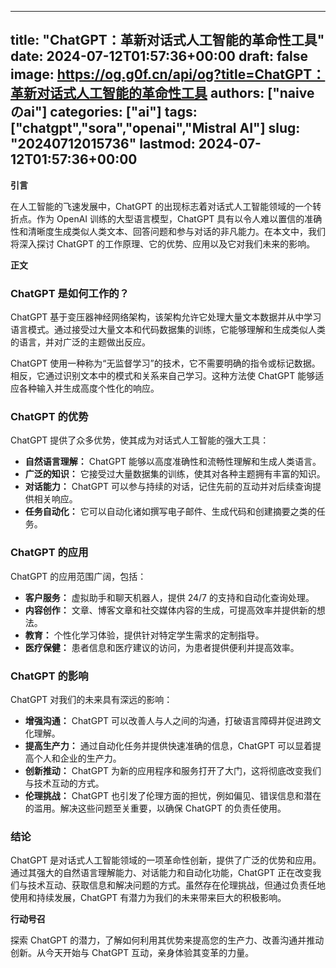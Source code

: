 
---
title: "ChatGPT：革新对话式人工智能的革命性工具"
date: 2024-07-12T01:57:36+00:00
draft: false
image: https://og.g0f.cn/api/og?title=ChatGPT：革新对话式人工智能的革命性工具
authors: ["naiveのai"]
categories: ["ai"]
tags: ["chatgpt","sora","openai","Mistral AI"]
slug: "20240712015736"
lastmod: 2024-07-12T01:57:36+00:00
---
**引言**

在人工智能的飞速发展中，ChatGPT 的出现标志着对话式人工智能领域的一个转折点。作为 OpenAI 训练的大型语言模型，ChatGPT 具有以令人难以置信的准确性和清晰度生成类似人类文本、回答问题和参与对话的非凡能力。在本文中，我们将深入探讨 ChatGPT 的工作原理、它的优势、应用以及它对我们未来的影响。

**正文**

### ChatGPT 是如何工作的？

ChatGPT 基于变压器神经网络架构，该架构允许它处理大量文本数据并从中学习语言模式。通过接受过大量文本和代码数据集的训练，它能够理解和生成类似人类的语言，并对广泛的主题做出反应。

ChatGPT 使用一种称为“无监督学习”的技术，它不需要明确的指令或标记数据。相反，它通过识别文本中的模式和关系来自己学习。这种方法使 ChatGPT 能够适应各种输入并生成高度个性化的响应。

### ChatGPT 的优势

ChatGPT 提供了众多优势，使其成为对话式人工智能的强大工具：

- **自然语言理解：** ChatGPT 能够以高度准确性和流畅性理解和生成人类语言。
- **广泛的知识：** 它接受过大量数据集的训练，使其对各种主题拥有丰富的知识。
- **对话能力：** ChatGPT 可以参与持续的对话，记住先前的互动并对后续查询提供相关响应。
- **任务自动化：** 它可以自动化诸如撰写电子邮件、生成代码和创建摘要之类的任务。

### ChatGPT 的应用

ChatGPT 的应用范围广阔，包括：

- **客户服务：** 虚拟助手和聊天机器人，提供 24/7 的支持和自动化查询处理。
- **内容创作：** 文章、博客文章和社交媒体内容的生成，可提高效率并提供新的想法。
- **教育：** 个性化学习体验，提供针对特定学生需求的定制指导。
- **医疗保健：** 患者信息和医疗建议的访问，为患者提供便利并提高效率。

### ChatGPT 的影响

ChatGPT 对我们的未来具有深远的影响：

- **增强沟通：** ChatGPT 可以改善人与人之间的沟通，打破语言障碍并促进跨文化理解。
- **提高生产力：** 通过自动化任务并提供快速准确的信息，ChatGPT 可以显着提高个人和企业的生产力。
- **创新推动：** ChatGPT 为新的应用程序和服务打开了大门，这将彻底改变我们与技术互动的方式。
- **伦理挑战：** ChatGPT 也引发了伦理方面的担忧，例如偏见、错误信息和潜在的滥用。解决这些问题至关重要，以确保 ChatGPT 的负责任使用。

### 结论

ChatGPT 是对话式人工智能领域的一项革命性创新，提供了广泛的优势和应用。通过其强大的自然语言理解能力、对话能力和自动化功能，ChatGPT 正在改变我们与技术互动、获取信息和解决问题的方式。虽然存在伦理挑战，但通过负责任地使用和持续发展，ChatGPT 有潜力为我们的未来带来巨大的积极影响。

**行动号召**

探索 ChatGPT 的潜力，了解如何利用其优势来提高您的生产力、改善沟通并推动创新。从今天开始与 ChatGPT 互动，亲身体验其变革的力量。